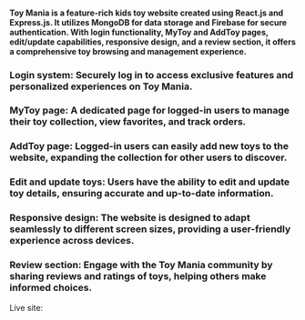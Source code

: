 #### Toy Mania is a feature-rich kids toy website created using React.js and Express.js. It utilizes MongoDB for data storage and Firebase for secure authentication. With login functionality, MyToy and AddToy pages, edit/update capabilities, responsive design, and a review section, it offers a comprehensive toy browsing and management experience.

### Login system: Securely log in to access exclusive features and personalized experiences on Toy Mania.

### MyToy page: A dedicated page for logged-in users to manage their toy collection, view favorites, and track orders.

### AddToy page: Logged-in users can easily add new toys to the website, expanding the collection for other users to discover.

### Edit and update toys: Users have the ability to edit and update toy details, ensuring accurate and up-to-date information.

### Responsive design: The website is designed to adapt seamlessly to different screen sizes, providing a user-friendly experience across devices.

### Review section: Engage with the Toy Mania community by sharing reviews and ratings of toys, helping others make informed choices.

Live site:

